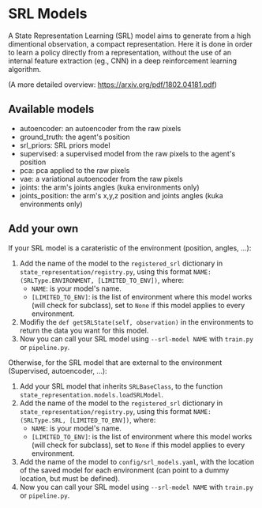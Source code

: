 # SRL Models

A State Representation Learning (SRL) model aims to generate from a high dimentional observation, a compact representation.
Here it is done in order to learn a policy directly from a representation,
without the use of an internal feature extraction (eg., CNN) in a deep reinforcement learning algorithm.  

(A more detailed overview: https://arxiv.org/pdf/1802.04181.pdf)

## Available models
- autoencoder: an autoencoder from the raw pixels
- ground_truth: the agent's position
- srl_priors: SRL priors model
- supervised: a supervised model from the raw pixels to the agent's position
- pca: pca applied to the raw pixels
- vae: a variational autoencoder from the raw pixels
- joints: the arm's joints angles (kuka environments only)
- joints_position: the arm's x,y,z position and joints angles (kuka environments only)

## Add your own
If your SRL model is a carateristic of the environment (position, angles, ...):  
1. Add the name of the model to the ```registered_srl``` dictionary in ```state_representation/registry.py```, 
using this format ```NAME: (SRLType.ENVIRONMENT, [LIMITED_TO_ENV])```, where:
    * ```NAME```: is your model's name.
    * ```[LIMITED_TO_ENV]```: is the list of environment where this model works (will check for subclass), 
    set to ```None``` if this model applies to every environment.
2. Modifiy the ```def getSRLState(self, observation)``` in the environments to return the data you want for this model.  
3. Now you can call your SRL model using ```--srl-model NAME``` with ```train.py``` or ```pipeline.py```.  

Otherwise, for the SRL model that are external to the environment (Supervised, autoencoder, ...): 
1. Add your SRL model that inherits ```SRLBaseClass```, to the function ```state_representation.models.loadSRLModel```.
2. Add the name of the model to the ```registered_srl``` dictionary in ```state_representation/registry.py```, 
using this format ```NAME: (SRLType.SRL, [LIMITED_TO_ENV])```, where:
    * ```NAME```: is your model's name.
    * ```[LIMITED_TO_ENV]```: is the list of environment where this model works (will check for subclass), 
    set to ```None``` if this model applies to every environment.
3. Add the name of the model to ```config/srl_models.yaml```, with the location of the saved model for each environment (can point to a dummy location, but must be defined).
4. Now you can call your SRL model using ```--srl-model NAME``` with ```train.py``` or ```pipeline.py```.  
